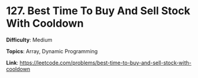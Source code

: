 # 127. Best Time To Buy And Sell Stock With Cooldown

**Difficulty**: Medium

**Topics**: Array, Dynamic Programming

**Link**: https://leetcode.com/problems/best-time-to-buy-and-sell-stock-with-cooldown

